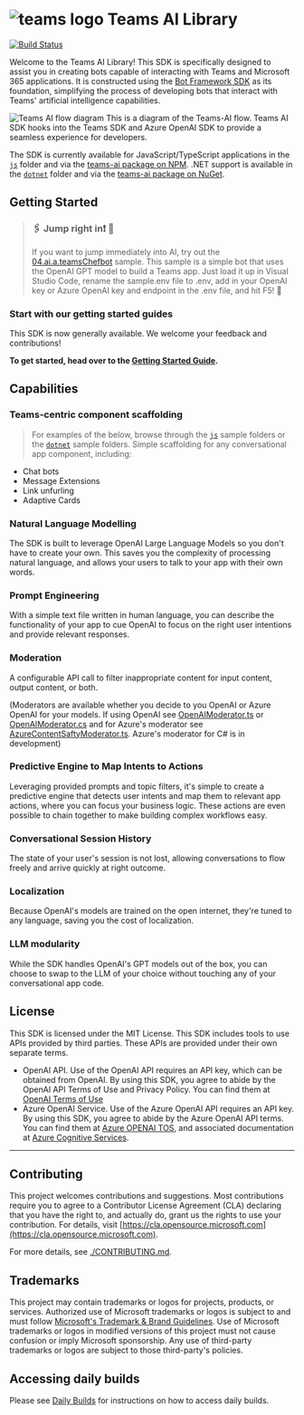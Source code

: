 # ![teams logo](https://github.com/microsoft/teams-ai/assets/14900841/10a0fbac-9d31-46d5-ad65-0eeb33b787a8) Teams AI Library

[![Build Status](https://dev.azure.com/DomoreexpGithub/Github_Pipelines/_apis/build/status%2Fteams-ai%2Fmicrosoft.teams-ai?branchName=main)](https://dev.azure.com/DomoreexpGithub/Github_Pipelines/_build/latest?definitionId=4&branchName=main)

Welcome to the Teams AI Library! This SDK is specifically designed to assist you in creating bots capable of interacting with Teams and Microsoft 365 applications. It is constructed using the [Bot Framework SDK](https://github.com/microsoft/botbuilder-js) as its foundation, simplifying the process of developing bots that interact with Teams' artificial intelligence capabilities.

![Teams AI flow diagram](https://github.com/microsoft/teams-ai/assets/14900841/154353ff-bafe-4423-abcd-6dc5a8680fe9)
This is a diagram of the Teams-AI flow. Teams AI SDK hooks into the Teams SDK and Azure OpenAI SDK to provide a seamless experience for developers.

The SDK is currently available for JavaScript/TypeScript applications in the [`js`](./js) folder and via the [teams-ai package on NPM](https://www.npmjs.com/package/@microsoft/teams-ai). .NET support is available in the [`dotnet`](./dotnet) folder and via the [teams-ai package on NuGet](https://www.nuget.org/packages/Microsoft.Teams.AI).

## Getting Started

> ### 🖇️ Jump right in❗️ 📎
>
> If you want to jump immediately into AI, try out the [04.ai.a.teamsChefbot](./js/samples/04.ai.a.teamsChefBot) sample. This sample is a simple bot that uses the OpenAI GPT model to build a Teams app. Just load it up in Visual Studio Code, rename the sample.env file to .env, add in your OpenAI key or Azure OpenAI key and endpoint in the .env file, and hit F5! 🎉

### Start with our getting started guides

This SDK is now generally available. We welcome your feedback and contributions!

**To get started, head over to the [Getting Started Guide](getting-started/00.OVERVIEW.md).**

## Capabilities

### Teams-centric component scaffolding

> For examples of the below, browse through the [`js`](./js/samples/) sample folders or the [`dotnet`](./dotnet/samples) sample folders.
> Simple scaffolding for any conversational app component, including:

- Chat bots
- Message Extensions
- Link unfurling
- Adaptive Cards

### Natural Language Modelling

The SDK is built to leverage OpenAI Large Language Models so you don't have to create your own. This saves you the complexity of processing natural language, and allows your users to talk to your app with their own words.

### Prompt Engineering

With a simple text file written in human language, you can describe the functionality of your app to cue OpenAI to focus on the right user intentions and provide relevant responses.

### Moderation

A configurable API call to filter inappropriate content for input content, output content, or both. 

(Moderators are available whether you decide to you OpenAI or Azure OpenAI for your models. If using OpenAI see [OpenAIModerator.ts](./js/packages/teams-ai/src/moderators/OpenAIModerator.ts) or [OpenAIModerator.cs](https://github.com/microsoft/teams-ai/blob/46042530f43058a815df4376f0f068f9d8d2e144/dotnet/packages/Microsoft.TeamsAI/Microsoft.TeamsAI/AI/Moderator/OpenAIModerator.cs) and for Azure's moderator see [AzureContentSaftyModerator.ts](./js/packages/teams-ai/src/moderators/AzureContentSafetyModerator.ts). Azure's moderator for C# is in development)

### Predictive Engine to Map Intents to Actions

Leveraging provided prompts and topic filters, it's simple to create a predictive engine that detects user intents and map them to relevant app actions, where you can focus your business logic. These actions are even possible to chain together to make building complex workflows easy.

### Conversational Session History

The state of your user's session is not lost, allowing conversations to flow freely and arrive quickly at right outcome.

### Localization

Because OpenAI's models are trained on the open internet, they're tuned to any language, saving you the cost of localization.

### LLM modularity

While the SDK handles OpenAI's GPT models out of the box, you can choose to swap to the LLM of your choice without touching any of your conversational app code.

## License

This SDK is licensed under the MIT License. This SDK includes tools to use APIs provided by third parties. These APIs are provided under their own separate terms.

- OpenAI API. Use of the OpenAI API requires an API key, which can be obtained from OpenAI. By using this SDK, you agree to abide by the OpenAI API Terms of Use and Privacy Policy. You can find them at [OpenAI Terms of Use](https://openai.com/policies/terms-of-use)
- Azure OpenAI Service. Use of the Azure OpenAI API requires an API key. By using this SDK, you agree to abide by the Azure OpenAI API terms. You can find them at [Azure OPENAI TOS](https://www.microsoft.com/licensing/terms/productoffering/MicrosoftAzure/MCA#ServiceSpecificTerms), and associated documentation at [Azure Cognitive Services](https://learn.microsoft.com/en-us/azure/cognitive-services/openai/).

---

## Contributing

This project welcomes contributions and suggestions. Most contributions require you to agree to a
Contributor License Agreement (CLA) declaring that you have the right to, and actually do, grant us
the rights to use your contribution. For details, visit [https://cla.opensource.microsoft.com](https://cla.opensource.microsoft.com).

For more details, see [./CONTRIBUTING.md](./CONTRIBUTING.md).

## Trademarks

This project may contain trademarks or logos for projects, products, or services. Authorized use of Microsoft
trademarks or logos is subject to and must follow
[Microsoft's Trademark & Brand Guidelines](https://www.microsoft.com/en-us/legal/intellectualproperty/trademarks/usage/general).
Use of Microsoft trademarks or logos in modified versions of this project must not cause confusion or imply Microsoft sponsorship.
Any use of third-party trademarks or logos are subject to those third-party's policies.

## Accessing daily builds

Please see [Daily Builds](docs/DAILYBUILDS.md) for instructions on how to access daily builds.
